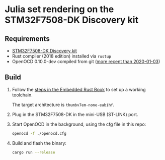 # Julia set rendering on the STM32F7508-DK Discovery kit

## Requirements

*   [STM32F7508-DK Discovery kit](https://www.st.com/en/evaluation-tools/stm32f7508-dk.html)
*   Rust compiler (2018 edition) installed via `rustup`
*   OpenOCD 0.10.0-dev compiled from git ([more recent than 2020-01-03](http://openocd.zylin.com/#/c/4926/))

## Build

1.  Follow the [steps in the Embedded Rust Book](https://rust-embedded.github.io/book/intro/install.html)
to set up a working toolchain.

    The target architecture is `thumbv7em-none-eabihf`.

2.  Plug in the STM32F7508-DK in the mini-USB (ST-LINK) port.

3.  Start OpenOCD in the background, using the cfg file in this repo:

    ```bash
    openocd -f ./openocd.cfg
    ```

3.  Build and flash the binary:

    ```bash
    cargo run --release
    ```
